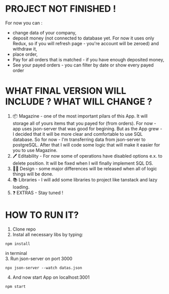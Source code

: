 # PROJECT NOT FINISHED !
For now you can : 
* change data of your company, 
* deposit money (not connected to database yet. For now it uses only Redux, so if you will refresh page - you're account will be zeroed) and withdraw it,
* place order,
* Pay for all orders that is matched - if you have enough deposited money,
* See your payed orders - you can filter by date or show every payed order

# WHAT FINAL VERSION WILL INCLUDE ? WHAT WILL CHANGE ?
1.  📦 Magazine - one of the most important pilars of this App. It will storage all of yours items that you payed for (from orders). For now - app uses json-server that was good for begining. But as the App grew - I decided that it will be more clear and comfortable to use SQL database. So for now - I'm transferring data from json-server to postgreSQL. After that I will code some logic that will make it easier for you to use Magazine.
2. 🖊️ Editability - For now some of operations have disabled options e.x. to delete position. It will be fixed when I will finally implement SQL DS.
3. 👌🏻 Design - some major differences will be released when all of logic things will be done.
4. 📚 Libraries - I will add some libraries to project like tanstack and lazy loading.
5. ❓ EXTRAS - Stay tuned !

# HOW TO RUN IT?

1. Clone repo 
2. Instal all necessary libs by typing:
```
npm install
```
in terminal <br>
3. Run json-server on port 3000
```
npx json-server --watch datas.json
```
4. And now start App on localhost:3001
```
npm start
```

